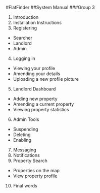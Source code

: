 #FlatFinder
##System Manual
###Group 3

1. Introduction
2. Installation Instructions
3. Registering
  - Searcher
  - Landlord
  - Admin
4. Logging in
  - Viewing your profile
  - Amending your details
  - Uploading a new profile picture
5. Landlord Dashboard
  - Adding new property
  - Amending a current property
  - Viewing property statistics
6. Admin Tools
  - Suspending
  - Deleting
  - Enabling
7. Messaging
8. Notifications
9. Property Search
  - Properties on the map
  - View property profile
10. Final words
